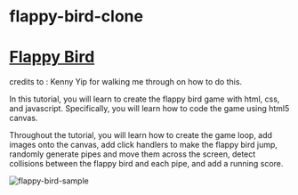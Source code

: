 # flappy-bird-clone

# [Flappy Bird](https://youtu.be/jj5ADM2uywg)

credits to : Kenny Yip for walking me through on how to do this.


In this tutorial, you will learn to create the flappy bird game with html, css, and javascript. Specifically, you will learn how to code the game using html5 canvas.

Throughout the tutorial, you will learn how to create the game loop, add images onto the canvas, add click handlers to make the flappy bird jump, randomly generate pipes and move them across the screen, detect collisions between the flappy bird and each pipe, and add a running score.

![flappy-bird-sample](https://user-images.githubusercontent.com/78777681/219966636-72584cb3-d471-41c0-872f-62c230dccc47.png)
